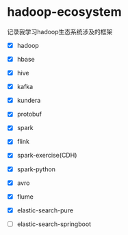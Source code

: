 # hadoop-ecosystem
记录我学习hadoop生态系统涉及的框架


- [x] hadoop
- [x] hbase
- [x] hive
- [x] kafka
- [x] kundera
- [x] protobuf
- [x] spark
- [x] flink
- [x] spark-exercise(CDH)
- [x] spark-python
- [x] avro
- [x] flume
- [x] elastic-search-pure
- [ ] elastic-search-springboot


